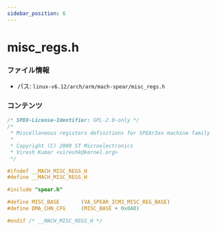 ```yaml
---
sidebar_position: 6
---
```

# misc_regs.h

### ファイル情報

- パス: `linux-v6.12/arch/arm/mach-spear/misc_regs.h`

### コンテンツ

```h
/* SPDX-License-Identifier: GPL-2.0-only */
/*
 * Miscellaneous registers definitions for SPEAr3xx machine family
 *
 * Copyright (C) 2009 ST Microelectronics
 * Viresh Kumar <vireshk@kernel.org>
 */

#ifndef __MACH_MISC_REGS_H
#define __MACH_MISC_REGS_H

#include "spear.h"

#define MISC_BASE		(VA_SPEAR_ICM3_MISC_REG_BASE)
#define DMA_CHN_CFG		(MISC_BASE + 0x0A0)

#endif /* __MACH_MISC_REGS_H */

```
